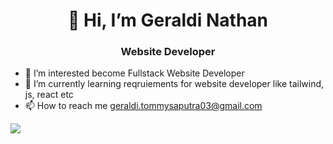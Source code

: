 <h1 align="center"> 👋 Hi, I’m Geraldi Nathan </h1> 
<h3 align = "center">Website Developer</h3>

- 👀 I’m interested become Fullstack Website Developer
- 🌱 I’m currently learning reqruiements for website developer like tailwind, js, react etc
- 📫 How to reach me geraldi.tommysaputra03@gmail.com

[![](https://visitcount.itsvg.in/api?id=GeraldiNathan&label=Profile%20Views&color=12&icon=5&pretty=true)](https://github.com/GeraldiNathan)

<!---
GeraldiNathan/GeraldiNathan is a ✨ special ✨ repository because its `README.md` (this file) appears on your GitHub profile.
You can click the Preview link to take a look at your changes.
--->
